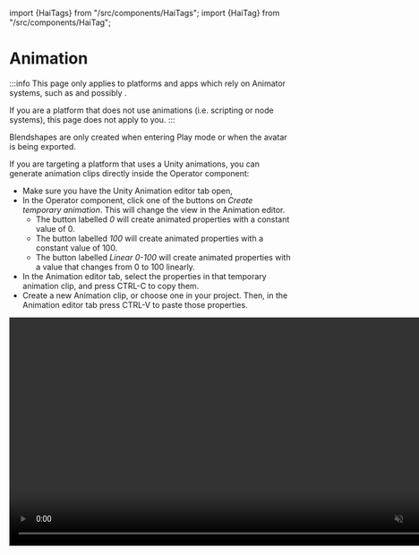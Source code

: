 ﻿---
sidebar_position: 5
---
import {HaiTags} from "/src/components/HaiTags";
import {HaiTag} from "/src/components/HaiTag";

# Animation

:::info
This page only applies to platforms and apps which rely on Animator systems,
such as <HaiTag requiresVRChat={true} short={true} /> and possibly <HaiTag requiresChilloutVR={true} short={true} />.

If you are a platform that does not use animations (i.e. scripting or node systems), this page does not apply to you.
:::

Blendshapes are only created when entering Play mode or when the avatar is being exported.

If you are targeting a platform that uses a Unity animations, you can generate animation clips directly inside the Operator component:
- Make sure you have the Unity Animation editor tab open,
- In the Operator component, click one of the buttons on *Create temporary animation*. This will change the view in the Animation editor.
  - The button labelled *0* will create animated properties with a constant value of 0.
  - The button labelled *100* will create animated properties with a constant value of 100.
  - The button labelled *Linear 0-100* will create animated properties with a value that changes from 0 to 100 linearly.
- In the Animation editor tab, select the properties in that temporary animation clip, and press CTRL-C to copy them.
- Create a new Animation clip, or choose one in your project. Then, in the Animation editor tab press CTRL-V to paste those properties. 

<video controls muted width="816">
    <source src={require('./img/B1If1P3Kv6.mp4').default}/>
</video>
